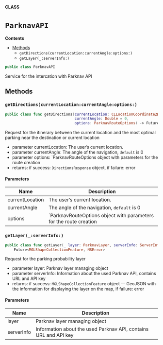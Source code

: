 **CLASS**

# `ParknavAPI`

**Contents**

- [Methods](#methods)
  - `getDirections(currentLocation:currentAngle:options:)`
  - `getLayer(_:serverInfo:)`

```swift
public class ParknavAPI
```

Service for the intercation with Parknav API

## Methods
### `getDirections(currentLocation:currentAngle:options:)`

```swift
public class func getDirections(currentLocation: CLLocationCoordinate2D,
                                currentAngle: Double = 0,
                                options: ParknavRouteOptions) -> Future<DirectionsResponse, NSError>
```

Request for the itinerary between the current location and the most optimal parking near the destination or current location

- parameter currentLocation: The user’s current location.
- parameter currentAngle: The angle of the navigation, `default` is 0
- parameter options: `ParknavRouteOptions object with parameters for the route creation
- returns: if success: `DirectionsResponse` object, if failure: error

#### Parameters

| Name | Description |
| ---- | ----------- |
| currentLocation | The user’s current location. |
| currentAngle | The angle of the navigation, `default` is 0 |
| options | `ParknavRouteOptions object with parameters for the route creation |

### `getLayer(_:serverInfo:)`

```swift
public class func getLayer(_ layer: ParknavLayer, serverInfo: ServerInfo?) ->
    Future<MGLShapeCollectionFeature, NSError>
```

Request for the parking probability layer

- parameter layer: Parknav layer managing object
- parameter serverInfo: Information about the used Parknav API, contains URL and API key
- returns: if success: `MGLShapeCollectionFeature` object — GeoJSON with the information
for displaying the layer on the map, if failure: error

#### Parameters

| Name | Description |
| ---- | ----------- |
| layer | Parknav layer managing object |
| serverInfo | Information about the used Parknav API, contains URL and API key |
